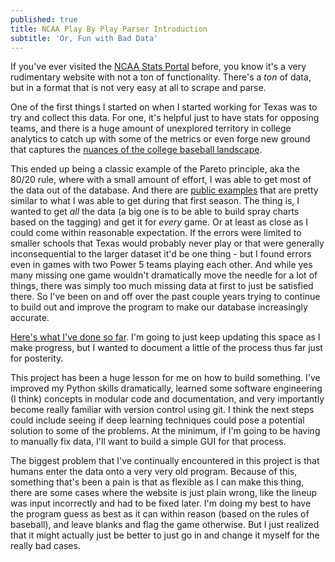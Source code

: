 ```yaml
---
published: true
title: NCAA Play By Play Parser Introduction
subtitle: 'Or, Fun with Bad Data'
---
```


If you've ever visited the [NCAA Stats Portal](stats.ncaa.org) before, you know it's a very rudimentary website with not a ton of functionality. There's a _ton_ of data, but in a format that is not very easy at all to scrape and parse.

One of the first things I started on when I started working for Texas was to try and collect this data. For one, it's helpful just to have stats for opposing teams, and there is a huge amount of unexplored territory in college analytics to catch up with some of the metrics or even forge new ground that captures the [nuances of the college baseball landscape](https://milesokamoto.com/blog/2020/07/27/college-baseball-analytics-101.html).

This ended up being a classic example of the Pareto principle, aka the 80/20 rule, where with a small amount of effort, I was able to get most of the data out of the database. And there are [public examples](https://github.com/davmiller/NCAA-baseball) that are pretty similar to what I was able to get during that first season. The thing is, I wanted to get _all_ the data (a big one is to be able to build spray charts based on the tagging) and get it for _every_ game. Or at least as close as I could come within reasonable expectation. If the errors were limited to smaller schools that Texas would probably never play or that were generally inconsequential to the larger dataset it'd be one thing - but I found errors even in games with two Power 5 teams playing each other. And while yes many missing one game wouldn't dramatically move the needle for a lot of things, there was simply too much missing data at first to just be satisfied there. So I've been on and off over the past couple years trying to continue to build out and improve the program to make our database increasingly accurate.

[Here's what I've done so far](https://github.com/milesokamoto/pbpy). I'm going to just keep updating this space as I make progress, but I wanted to document a little of the process thus far just for posterity.

This project has been a huge lesson for me on how to build something. I've improved my Python skills dramatically, learned some software engineering (I think) concepts in modular code and documentation, and very importantly become really familiar with version control using git. I think the next steps could include seeing if deep learning techniques could pose a potential solution to some of the problems. At the minimum, if I'm going to be having to manually fix data, I'll want to build a simple GUI for that process.

The biggest problem that I've continually encountered in this project is that humans enter the data onto a very very old program. Because of this, something that's been a pain is that as flexible as I can make this thing, there are some cases where the website is just plain wrong, like the lineup was input incorrectly and had to be fixed later. I'm doing my best to have the program guess as best as it can within reason (based on the rules of baseball), and leave blanks and flag the game otherwise. But I just realized that it might actually just be better to just go in and change it myself for the really bad cases.
